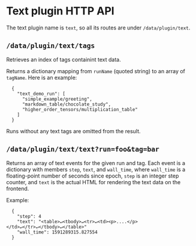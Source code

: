 # Text plugin HTTP API

The text plugin name is `text`, so all its routes are under
`/data/plugin/text`.

## `/data/plugin/text/tags`

Retrieves an index of tags containint text data.

Returns a dictionary mapping from `runName` (quoted string) to an
array of `tagName`. Here is an example:

```
  {
    "text_demo_run": [
      "simple_example/greeting",
      "markdown_table/chocolate_study",
      "higher_order_tensors/multiplication_table"
    ]
  }
```

Runs without any text tags are omitted from the result.

## `/data/plugin/text/text?run=foo&tag=bar`

Returns an array of text events for the given run and tag.  Each event is
a dictionary with members `step`, `text`, and `wall_time`, where `wall_time` is
a floating-point number of seconds since epoch, `step` is an integer step
counter, and `text` is the actual HTML for rendering the text data
on the frontend.

Example:

```
  {
    "step": 4
    "text": "<table>↵<tbody>↵<tr>↵<td><p>....</p></td>↵</tr>↵</tbody>↵</table>"
    "wall_time": 1591289315.827554
  }
```
